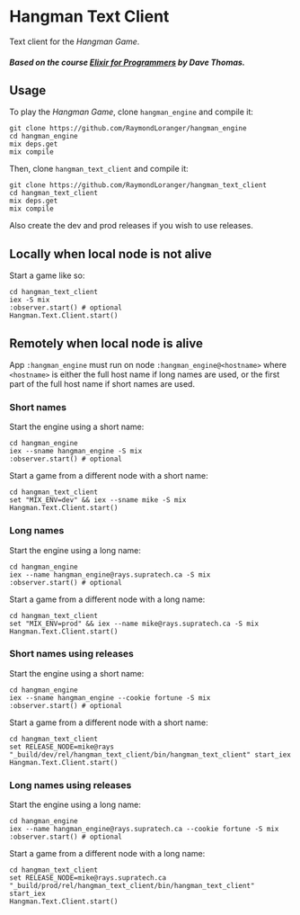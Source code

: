 # Hangman Text Client

Text client for the _Hangman Game_.

##### Based on the course [Elixir for Programmers](https://codestool.coding-gnome.com/courses/elixir-for-programmers) by Dave Thomas.

## Usage

To play the _Hangman Game_, clone `hangman_engine` and compile it:

```
git clone https://github.com/RaymondLoranger/hangman_engine
cd hangman_engine
mix deps.get
mix compile
```

Then, clone `hangman_text_client` and compile it:

```
git clone https://github.com/RaymondLoranger/hangman_text_client
cd hangman_text_client
mix deps.get
mix compile
```

Also create the dev and prod releases if you wish to use releases.

## Locally when local node is not alive

Start a game like so:

```
cd hangman_text_client
iex -S mix
:observer.start() # optional
Hangman.Text.Client.start()
```

## Remotely when local node is alive

App `:hangman_engine` must run on node `:hangman_engine@<hostname>` where
`<hostname>` is either the full host name if long names are used, or the first
part of the full host name if short names are used.

### Short names

Start the engine using a short name:

```
cd hangman_engine
iex --sname hangman_engine -S mix
:observer.start() # optional
```

Start a game from a different node with a short name:

```
cd hangman_text_client
set "MIX_ENV=dev" && iex --sname mike -S mix
Hangman.Text.Client.start()
```

### Long names

Start the engine using a long name:

```
cd hangman_engine
iex --name hangman_engine@rays.supratech.ca -S mix
:observer.start() # optional
```

Start a game from a different node with a long name:

```
cd hangman_text_client
set "MIX_ENV=prod" && iex --name mike@rays.supratech.ca -S mix
Hangman.Text.Client.start()
```

### Short names using releases

Start the engine using a short name:

```
cd hangman_engine
iex --sname hangman_engine --cookie fortune -S mix
:observer.start() # optional
```

Start a game from a different node with a short name:

```
cd hangman_text_client
set RELEASE_NODE=mike@rays
"_build/dev/rel/hangman_text_client/bin/hangman_text_client" start_iex
Hangman.Text.Client.start()
```

### Long names using releases

Start the engine using a long name:

```
cd hangman_engine
iex --name hangman_engine@rays.supratech.ca --cookie fortune -S mix
:observer.start() # optional
```

Start a game from a different node with a long name:

```
cd hangman_text_client
set RELEASE_NODE=mike@rays.supratech.ca
"_build/prod/rel/hangman_text_client/bin/hangman_text_client" start_iex
Hangman.Text.Client.start()
```
